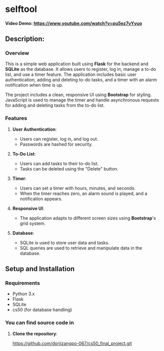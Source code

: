 # selftool
#### Video Demo: https://www.youtube.com/watch?v=pu5ez7vYvuo

## Description:

### Overview

This is a simple web application built using **Flask** for the backend and **SQLite** as the database. It allows users to register, log in, manage a to-do list, and use a timer feature. The application includes basic user authentication, adding and deleting to-do tasks, and a timer with an alarm notification when time is up.

The project includes a clean, responsive UI using **Bootstrap** for styling. JavaScript is used to manage the timer and handle asynchronous requests for adding and deleting tasks from the to-do list.

### Features

1. **User Authentication**:
   - Users can register, log in, and log out.
   - Passwords are hashed for security.
   
2. **To-Do List**:
   - Users can add tasks to their to-do list.
   - Tasks can be deleted using the "Delete" button.
   
3. **Timer**:
   - Users can set a timer with hours, minutes, and seconds.
   - When the timer reaches zero, an alarm sound is played, and a notification appears.

4. **Responsive UI**:
   - The application adapts to different screen sizes using **Bootstrap**'s grid system.

5. **Database**:
   - SQLite is used to store user data and tasks.
   - SQL queries are used to retrieve and manipulate data in the database.

## Setup and Installation

### Requirements

- Python 3.x
- Flask
- SQLite
- cs50 (for database handling)

### You can find source code in 

1. **Clone the repository**:

   https://github.com/dorjizangpo-067/cs50_final_project.git
